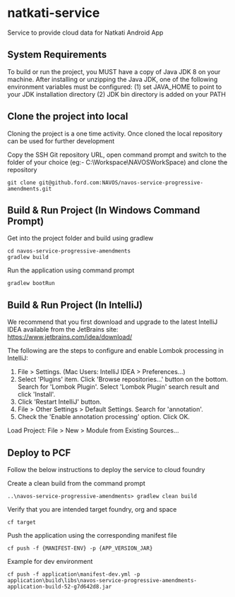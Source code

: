# natkati-service
Service to provide cloud data for Natkati Android App

## System Requirements

To build or run the project, you MUST have a copy of Java JDK 8 on your machine. 
After installing or unzipping the Java JDK, one of the following environment variables must be configured:
  (1) set JAVA_HOME to point to your JDK installation directory
  (2) JDK bin directory is added on your PATH

## Clone the project into local 
Cloning the project is a one time activity.  Once cloned the local repository can be used for further development

Copy the SSH Git repository URL, open command prompt and switch to the folder of your choice (eg:- C:\Workspace\NAVOSWorkSpace) and clone the repository
```
git clone git@github.ford.com:NAVOS/navos-service-progressive-amendments.git
```  
 
## Build & Run Project (In Windows Command Prompt)

Get into the project folder and build using gradlew
```
cd navos-service-progressive-amendments
gradlew build
```

Run the application using command prompt 
```
gradlew bootRun
```

## Build & Run Project (In IntelliJ)
We recommend that you first download and upgrade to the latest IntelliJ IDEA available from the JetBrains site: https://www.jetbrains.com/idea/download/

The following are the steps to configure and enable Lombok processing in IntelliJ:
 1. File > Settings. (Mac Users: IntelliJ IDEA > Preferences...)
 2. Select 'Plugins' item. Click 'Browse repositories...' button on the bottom. Search for 'Lombok Plugin'. Select 'Lombok Plugin' search result and click 'Install'.
 3. Click 'Restart IntelliJ' button.
 4. File > Other Settings > Default Settings. Search for 'annotation'.
 5. Check the 'Enable annotation processing' option. Click OK.

Load Project: File > New > Module from Existing Sources...


## Deploy to PCF
Follow the below instructions to deploy the service to cloud foundry

Create a clean build from the command prompt
```
..\navos-service-progressive-amendments> gradlew clean build
``` 

Verify that you are intended target foundry, org and space
```
cf target
```

Push the application using the corresponding manifest file 
```
cf push -f {MANIFEST-ENV} -p {APP_VERSION_JAR} 
```

Example for dev environment 
```
cf push -f application\manifest-dev.yml -p application\build\libs\navos-service-progressive-amendments-application-build-52-g7d642d8.jar
``` 
   
 

 
